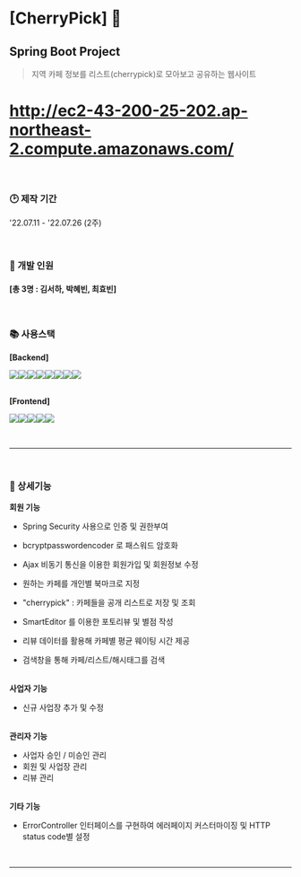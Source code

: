 # [CherryPick] :cherries:
## Spring Boot Project
> 지역 카페 정보를 리스트(cherrypick)로 모아보고 공유하는 웹사이트
# http://ec2-43-200-25-202.ap-northeast-2.compute.amazonaws.com/

&nbsp;  
### :clock2: 제작 기간
'22.07.11 - '22.07.26 (2주)  

&nbsp;  
### :construction_worker: 개발 인원
#### [총 3명 : 김서하, 박혜빈, 최효빈]


&nbsp;  
### :books: 사용스택
**[Backend]** 
<div style="display:flex;">
<img src="https://img.shields.io/badge/springboot-6DB33F?style=for-the-badge&logo=springboot&logoColor=white"> 
<img src="https://img.shields.io/badge/mysql-4479A1?style=for-the-badge&logo=mysql&logoColor=white">
<img src="https://img.shields.io/badge/ajax-F8DC75?style=for-the-badge&logo=ajax&logoColor=black">
<img src="https://img.shields.io/badge/mybatis-092E20?style=for-the-badge&logo=mybatis&logoColor=white">
<img src="https://img.shields.io/badge/Amazon%20EC2-FF9900?style=for-the-badge&logo=Amazon%20EC2&logoColor=black"> <!--ec2-->
<img src="https://img.shields.io/badge/Amazon%20RDS-527FFF?style=for-the-badge&logo=Amazon%20RDS&logoColor=black"> <!--rds-->
<img src="https://img.shields.io/badge/Amazon%20S3-569A31?style=for-the-badge&logo=Amazon%20S3&logoColor=white"> <!--s3-->
<img src="https://img.shields.io/badge/Travis%20CI-3EAAAF?style=for-the-badge&logo=Travis%20CI&logoColor=white"> <!--travis-->

</div>

&nbsp;  
**[Frontend]** 
<div style="display:flex;">
<img src="https://img.shields.io/badge/css-1572B6?style=for-the-badge&logo=css3&logoColor=white">
<img src="https://img.shields.io/badge/bootstrap-7952B3?style=for-the-badge&logo=bootstrap&logoColor=white">
<img src="https://img.shields.io/badge/jquery-0769AD?style=for-the-badge&logo=jquery&logoColor=white">
<img src="https://img.shields.io/badge/javascript-F7DF1E?style=for-the-badge&logo=javascript&logoColor=black">
<img src="https://img.shields.io/badge/thymeleaf-092E20?style=for-the-badge&logo=springboot&logoColor=white"> 
</div>







&nbsp;  
___

&nbsp;  
### :wrench: 상세기능
**회원 기능**    
- Spring Security 사용으로 인증 및 권한부여
- bcryptpasswordencoder 로 패스워드 암호화
- Ajax 비동기 통신을 이용한 회원가입 및 회원정보 수정 

- 원하는 카페를 개인별 북마크로 지정
- "cherrypick" : 카페들을 공개 리스트로 저장 및 조회  
- SmartEditor 를 이용한 포토리뷰 및 별점 작성
- 리뷰 데이터를 활용해 카페별 평균 웨이팅 시간 제공
- 검색창을 통해 카페/리스트/해시태그를 검색

 
 &nbsp;  
**사업자 기능**     
- 신규 사업장 추가 및 수정

&nbsp;  
**관리자 기능**    
- 사업자 승인 / 미승인 관리
- 회원 및 사업장 관리
- 리뷰 관리

&nbsp;  
**기타 기능**    
- ErrorController 인터페이스를 구현하여 에러페이지 커스터마이징 및 HTTP status code별 설정


&nbsp;  
___
<!--
&nbsp;  
### :hammer: Troubleshooting
   -->

<!--
&nbsp;   
### :bar_chart: 구조
#### [Class Diagram]
<img src = "https://github.com/AtomicLiquors/jsp-music-website/blob/main/Class Diagram.png" style= "width: 50vw;">

&nbsp;  
&nbsp;  
#### [ER Diagram]
<img src = "https://github.com/AtomicLiquors/jsp-music-website/blob/main/ERDiagram.png" style= "width: 50vw;">
-->


<!--
&nbsp;   
### :memo: 후기
-->
